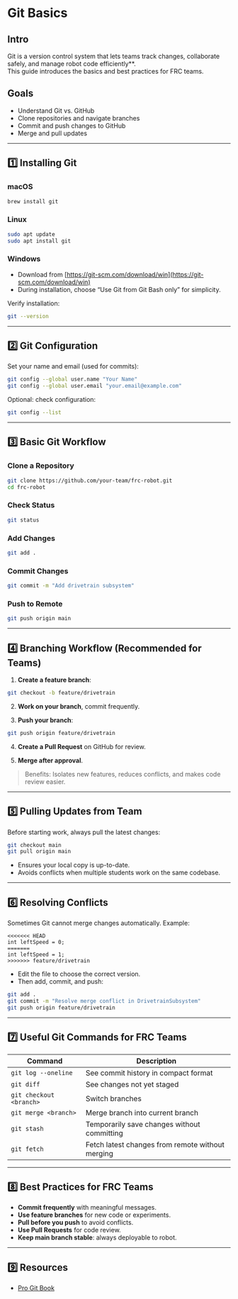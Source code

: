 # Git Basics

## Intro
Git is a version control system that lets teams track changes, collaborate safely, and manage robot code efficiently**.  
This guide introduces the basics and best practices for FRC teams.

## Goals
- Understand Git vs. GitHub
- Clone repositories and navigate branches
- Commit and push changes to GitHub
- Merge and pull updates

---

## 1️⃣ Installing Git

### macOS
```bash
brew install git
```

### Linux
```bash
sudo apt update
sudo apt install git
```

### Windows
- Download from [https://git-scm.com/download/win](https://git-scm.com/download/win)  
- During installation, choose “Use Git from Git Bash only” for simplicity.  

Verify installation:

```bash
git --version
```

---

## 2️⃣ Git Configuration

Set your name and email (used for commits):

```bash
git config --global user.name "Your Name"
git config --global user.email "your.email@example.com"
```

Optional: check configuration:

```bash
git config --list
```

---

## 3️⃣ Basic Git Workflow

### Clone a Repository
```bash
git clone https://github.com/your-team/frc-robot.git
cd frc-robot
```

### Check Status
```bash
git status
```

### Add Changes
```bash
git add .
```

### Commit Changes
```bash
git commit -m "Add drivetrain subsystem"
```

### Push to Remote
```bash
git push origin main
```

---

## 4️⃣ Branching Workflow (Recommended for Teams)

1. **Create a feature branch**:
```bash
git checkout -b feature/drivetrain
```

2. **Work on your branch**, commit frequently.

3. **Push your branch**:
```bash
git push origin feature/drivetrain
```

4. **Create a Pull Request** on GitHub for review.

5. **Merge after approval**.

> Benefits: Isolates new features, reduces conflicts, and makes code review easier.

---

## 5️⃣ Pulling Updates from Team

Before starting work, always pull the latest changes:

```bash
git checkout main
git pull origin main
```

- Ensures your local copy is up-to-date.
- Avoids conflicts when multiple students work on the same codebase.

---

## 6️⃣ Resolving Conflicts

Sometimes Git cannot merge changes automatically. Example:

```text
<<<<<<< HEAD
int leftSpeed = 0;
=======
int leftSpeed = 1;
>>>>>>> feature/drivetrain
```

- Edit the file to choose the correct version.
- Then add, commit, and push:

```bash
git add .
git commit -m "Resolve merge conflict in DrivetrainSubsystem"
git push origin feature/drivetrain
```

---

## 7️⃣ Useful Git Commands for FRC Teams

| Command | Description |
|---------|-------------|
| `git log --oneline` | See commit history in compact format |
| `git diff` | See changes not yet staged |
| `git checkout <branch>` | Switch branches |
| `git merge <branch>` | Merge branch into current branch |
| `git stash` | Temporarily save changes without committing |
| `git fetch` | Fetch latest changes from remote without merging |

---

## 8️⃣ Best Practices for FRC Teams

- **Commit frequently** with meaningful messages.  
- **Use feature branches** for new code or experiments.  
- **Pull before you push** to avoid conflicts.  
- **Use Pull Requests** for code review.  
- **Keep main branch stable**: always deployable to robot.

---

## 9️⃣ Resources

- [Pro Git Book](https://git-scm.com/book/en/v2)
